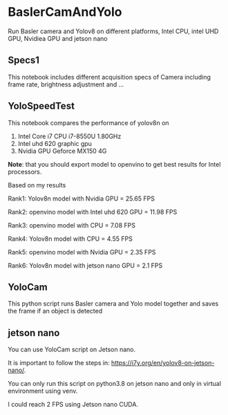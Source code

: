 # BaslerCamAndYolo
Run Basler camera and Yolov8 on different platforms, Intel CPU, intel UHD GPU, Nvidiea GPU and jetson nano
## Specs1
This notebook includes different acquisition specs of Camera including frame rate, brightness adjustment and ...
## YoloSpeedTest
This notebook compares the performance of yolov8n on
1. Intel Core i7 CPU  i7-8550U 1.80GHz
2. Intel uhd 620 graphic gpu
3. Nvidia GPU Geforce MX150 4G

**Note**: that you should export model to openvino to get best results for Intel processors.

Based on my results

  Rank1: Yolov8n model with Nvidia GPU =  25.65 FPS

  Rank2: openvino model with Intel uhd 620 GPU =  11.98 FPS

  Rank3: openvino model with CPU =  7.08 FPS
  
  Rank4: Yolov8n model with CPU =  4.55 FPS
  
  Rank5: openvino model with Nvidia GPU =  2.35 FPS

  Rank6: Yolov8n model with jetson nano GPU = 2.1 FPS
  ## YoloCam
  This python script runs Basler camera and Yolo model together and saves the frame if an object is detected
## jetson nano
You can use YoloCam script on Jetson nano. 

It is important to follow the steps in: https://i7y.org/en/yolov8-on-jetson-nano/.

You can only run this script on python3.8 on jetson nano and only in virtual environment using venv.

I could reach 2 FPS using Jetson nano CUDA.

